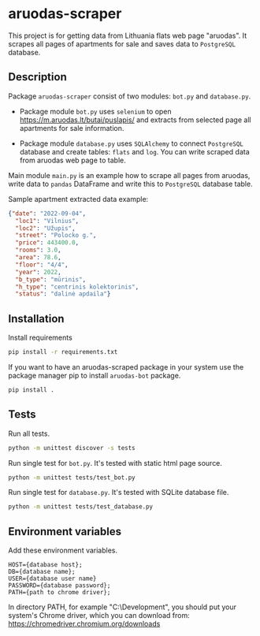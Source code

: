 # aruodas-scraper
This project is for getting data from Lithuania flats web page "aruodas". It scrapes all pages of 
apartments for sale and saves data to ```PostgreSQL``` database.
## Description
Package ```aruodas-scraper``` consist of two modules: ```bot.py``` and ```database.py```.


- Package module ```bot.py``` uses ```selenium``` to open https://m.aruodas.lt/butai/puslapis/
and extracts from selected page all apartments for sale information.


- Package module ```database.py``` uses ```SQLAlchemy``` to connect ```PostgreSQL``` database and 
create tables: ```flats``` and ```log```. You can write scraped data from aruodas
web page to table.

  
Main module ```main.py``` is an example how to scrape all pages from aruodas, 
write data to ```pandas``` DataFrame and write this to ```PostgreSQL``` 
database table.

Sample apartment extracted data example:
```json
{"date": "2022-09-04",
  "loc1": "Vilnius",
  "loc2": "Užupis",
  "street": "Polocko g.",
  "price": 443400.0,
  "rooms": 3.0,
  "area": 78.6, 
  "floor": "4/4", 
  "year": 2022, 
  "b_type": "mūrinis",
  "h_type": "centrinis kolektorinis",
  "status": "dalinė apdaila"}
```

## Installation
Install requirements
```bash
pip install -r requirements.txt
```
If you want to have an aruodas-scraped package in your system
use the package manager pip to install ```aruodas-bot``` package.
```bash
pip install .
```

## Tests
Run all tests.
```bash
python -m unittest discover -s tests
```
Run single test for ```bot.py```.
It's tested with static html page source.
```bash
python -m unittest tests/test_bot.py
```
Run single test for ```database.py```.
It's tested with SQLite database file.
```bash
python -m unittest tests/test_database.py
```

## Environment variables
Add these environment variables.
```
HOST={database host};
DB={database name};
USER={database user name}
PASSWORD={database password};
PATH={path to chrome driver};
```
In directory PATH, for example "C:\Development", you should put your system's Chrome driver,
which you can download from: https://chromedriver.chromium.org/downloads

